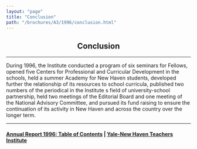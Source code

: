```yaml
---
layout: "page"
title: "Conclusion"
path: "/brochures/A3/1996/conclusion.html"
---
```

<main>
<center>
<h2>Conclusion
</h2></center>
<hr/>
During 1996, the Institute conducted a program of six
seminars for Fellows, opened five Centers for Professional and Curricular
Development in the schools, held a summer Academy for New Haven students,
developed further the relationship of its resources to school curricula,
published two numbers of the periodical in the Institute s field of
university-school partnership, held two meetings of the Editorial Board
and one meeting of the National Advisory Committee, and pursued its fund
raising to ensure the continuation of its activity in New Haven and across
the country over the longer term.  
<hr/>
<h4><a href=".\">Annual Report 1996: Table of Contents</a> |
<a href="..\..\">Yale-New Haven Teachers Institute</a>
</h4>
</main>